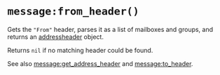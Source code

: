 # `message:from_header()`

Gets the `"From"` header, parses it as a list of mailboxes and groups, and returns an [addressheader](../addressheader/index.md) object.

Returns `nil` if no matching header could be found.

See also [message:get_address_header](get_address_header.md) and [message:to_header](to_header.md).


